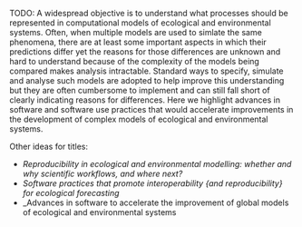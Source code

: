 
TODO: A widespread objective is to understand what processes should be represented in computational models of ecological and environmental systems. Often, when multiple models are used to simlate the same phenomena, there are at least some important aspects in which their predictions differ yet the reasons for those differences are unknown and hard to understand because of the complexity of the models being compared makes analysis intractable. Standard ways to specify, simulate and analyse such models are adopted to help improve this understanding but they are often cumbersome to implement and can still fall short of clearly indicating reasons for differences. Here we highlight advances in software and software use practices that would accelerate improvements in the development of complex models of ecological and environmental systems.

Other ideas for titles:

* _Reproducibility in ecological and environmental modelling: whether and why scientific workflows, and where next?_
* _Software practices that promote interoperability {and reproducibility} for ecological forecasting_
* _Advances in software to accelerate the improvement of global models of ecological and environmental systems 
<!--- a mouthfull-->